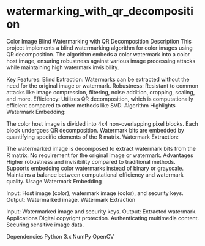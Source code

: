# watermarking_with_qr_decomposition

Color Image Blind Watermarking with QR Decomposition
Description
This project implements a blind watermarking algorithm for color images using QR decomposition. The algorithm embeds a color watermark into a color host image, ensuring robustness against various image processing attacks while maintaining high watermark invisibility.

Key Features:
Blind Extraction: Watermarks can be extracted without the need for the original image or watermark.
Robustness: Resistant to common attacks like image compression, filtering, noise addition, cropping, scaling, and more.
Efficiency: Utilizes QR decomposition, which is computationally efficient compared to other methods like SVD.
Algorithm Highlights
Watermark Embedding:

The color host image is divided into 4x4 non-overlapping pixel blocks.
Each block undergoes QR decomposition.
Watermark bits are embedded by quantifying specific elements of the R matrix.
Watermark Extraction:

The watermarked image is decomposed to extract watermark bits from the R matrix.
No requirement for the original image or watermark.
Advantages
Higher robustness and invisibility compared to traditional methods.
Supports embedding color watermarks instead of binary or grayscale.
Maintains a balance between computational efficiency and watermark quality.
Usage
Watermark Embedding

Input: Host image (color), watermark image (color), and security keys.
Output: Watermarked image.
Watermark Extraction

Input: Watermarked image and security keys.
Output: Extracted watermark.
Applications
Digital copyright protection.
Authenticating multimedia content.
Securing sensitive image data.

Dependencies
Python 3.x
NumPy
OpenCV
